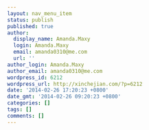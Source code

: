 ```yaml
---
layout: nav_menu_item
status: publish
published: true
author:
  display_name: Amanda.Maxy
  login: Amanda.Maxy
  email: amanda0310@me.com
  url: ''
author_login: Amanda.Maxy
author_email: amanda0310@me.com
wordpress_id: 6212
wordpress_url: http://xinchejian.com/?p=6212
date: '2014-02-26 17:20:23 +0800'
date_gmt: '2014-02-26 09:20:23 +0800'
categories: []
tags: []
comments: []
---
```



